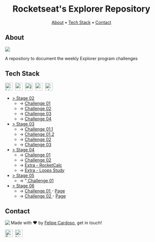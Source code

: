 <h1 align="center">
	Rocketseat's Explorer Repository
</h1>

<p align="center">
	<a href="#about">About</a> •
	<a href="#tech-stack">Tech Stack</a> •
	<a href="#contact">Contact</a> 
</p>

## About
<img src="https://www.rocketseat.com.br/_next/image?url=%2Fassets%2Flogos%2Frocketseat.svg&w=256&q=100">

A repository to document the weekly Explorer program challenges

## Tech Stack
<img src="https://img.shields.io/badge/Html5-05122A?style=flat&logo=html5" alt="html5 Badge" height="25">&nbsp;
<img src="https://img.shields.io/badge/Css3-05122A?style=flat&logo=css3" alt="css3 Badge" height="25">&nbsp;
<img src="https://img.shields.io/badge/Javascript-05122A?style=flat&logo=javascript" alt="javascript Badge" height="25">&nbsp;
<img src="https://img.shields.io/badge/Nodejs-05122A?style=flat&logo=node.js" alt="nodejs Badge" height="25">&nbsp;
<img src="https://img.shields.io/badge/Php-05122A?style=flat&logo=php" alt="php Badge" height="25">&nbsp;

<ul>
    <li> <a href='./stage02/' target='blank'>> Stage 02 </a>
        <ul>
            <li> -> <a href='./stage02/challenge01' target='blank'> Challenge 01 </a></li>
            <li> -> <a href='./stage02/challenge02' target='blank'> Challenge 02 </a></li>
            <li> -> <a href='./stage02/challenge03' target='blank'> Challenge 03 </a></li>
            <li> -> <a href='./stage02/challenge04' target='blank'> Challenge 04 </a></li>
        </ul>
    </li>
    <li> <a href='./stage03/' target='blank'>> Stage 03 </a>
        <ul>
            <li> -> <a href='./stage03/challenge01-1' target='blank'> Challenge 01.1 </a> </li>
            <li> -> <a href='./stage03/challenge01-2' target='blank'> Challenge 01.2 </a> </li>
            <li> -> <a href='./stage03/challenge02' target='blank'> Challenge 02     </a> </li>
            <li> -> <a href='./stage03/challenge03' target='blank'> Challenge 03     </a> </li>
        </ul>
    </li>
    <li> <a href='/stage04/' target='blank'>> Stage 04 </a>
        <ul>
            <li> -> <a href='./stage04/challenge01' target='blank'> Challenge 01 </a>                          </li>
            <li> -> <a href='./stage04/challenge02' target='blank'> Challenge 02 </a>                          </li>
            <li> -> <a href='./stage04/extra-rocketCalc' target='blank'> Extra - RocketCalc </a>               </li>
            <li> -> <a href='https://codepen.io/fcms14/pen/abEMdVy' target='blank'> Extra - Loops Study </a>   </li>
        </ul>
    </li>
    <li> <a href='./stage05/' target='blank'>> Stage 05 </a>
        <ul>
            <li> -> "<a href='./stage05/challenge01' target='blank'> Challenge 01 </a> </li>
        </ul>
    </li>
    <li> <a href='./stage06/' target='blank'>> Stage 06 </a>
        <ul>
                        <li> -> <a href='https://github.com/fcms14/rocketSeat_rep/tree/main/stage06/challenge01' target='blank'> Challenge 01 </a> - <a href='https://rocket-stage06-spa.glitch.me/' target='blank'> Page </a> </li>
                        <li> -> <a href='https://github.com/fcms14/rocketSeat_rep/tree/main/stage06/challenge02' target='blank'> Challenge 02 </a> - <a href='https://lynxsw.com.br/gitFav/' target='blank'> Page </a> </li>
        </ul>
    </li>
</ul>

## Contact
<img align="left" src="https://avatars.githubusercontent.com/fcms14?size=100">

Made with ❤️ by [Felipe Cardoso](https://github.com/fcms14), get in touch!

<a href="mailto:fcms14" target="_blank"><img src="https://img.shields.io/badge/Email-D14836?style=flat&logo=gmail&logoColor=white" alt="Email Badge" height="25"></a>&nbsp;
<a href="https://www.linkedin.com/in/fcms14" target="_blank"><img src="https://img.shields.io/badge/Linkedin-0077B5?style=flat&logo=linkedin&logoColor=white" alt="LinkedIn Badge" height="25"></a>&nbsp;

<br clear="left"/>
